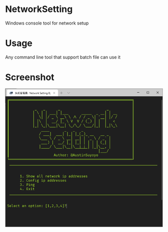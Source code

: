 # NetworkSetting

Windows console tool for network  setup

# Usage 

Any command line tool that support batch file can use it 

# Screenshot

![screen](https://github.com/Austinsuyoyo/NetworkSettingBatch/blob/master/img/screenshot.png?raw=true)